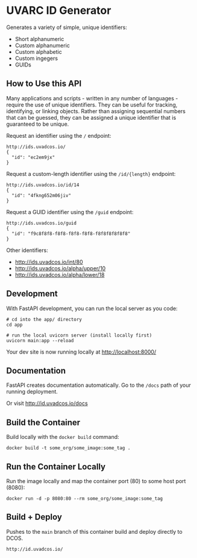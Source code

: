 # UVARC ID Generator

Generates a variety of simple, unique identifiers:

- Short alphanumeric
- Custom alphanumeric
- Custom alphabetic
- Custom ingegers
- GUIDs

## How to Use this API

Many applications and scripts - written in any number of languages - require the use of unique identifiers.
They can be useful for tracking, identifying, or linking objects. Rather than assigning sequential numbers
that can be guessed, they can be assigned a unique identifier that is guaranteed to be unique.

Request an identifier using the `/` endpoint:

    http://ids.uvadcos.io/
    {
      "id": "ec2em9jx"
    }

Request a custom-length identifier using the `/id/{length}` endpoint:

    http://ids.uvadcos.io/id/14
    {   
      "id": "4fkng652m06jiv"
    }

Request a GUID identifier using the `/guid` endpoint:
    
    http://ids.uvadcos.io/guid
    {
      "id": "f9c8f8f8-f8f8-f8f8-f8f8-f8f8f8f8f8f8"
    }

Other identifiers:

- http://ids.uvadcos.io/int/80
- http://ids.uvadcos.io/alpha/upper/10
- http://ids.uvadcos.io/alpha/lower/18

## Development
With FastAPI development, you can run the local server as you code:
```
# cd into the app/ directory
cd app

# run the local uvicorn server (install locally first)
uvicorn main:app --reload
```
Your dev site is now running locally at [http://localhost:8000/](http://localhost:8000/)

## Documentation

FastAPI creates documentation automatically. Go to the `/docs` path of your running deployment.

Or visit http://id.uvadcos.io/docs


## Build the Container

Build locally with the `docker build` command:
```
docker build -t some_org/some_image:some_tag .
```

## Run the Container Locally

Run the image locally and map the container port (80) to some host port (8080):
```
docker run -d -p 8080:80 --rm some_org/some_image:some_tag
```

## Build + Deploy

Pushes to the `main` branch of this container build and deploy directly to DCOS.

    http://id.uvadcos.io/
